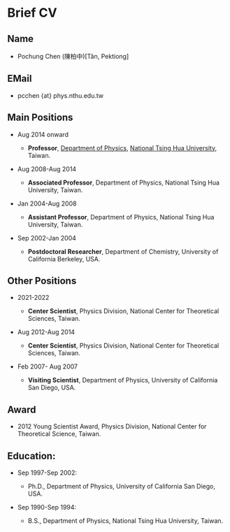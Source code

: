 # Brief CV

## Name
* Pochung Chen (陳柏中)[Tân, Pektiong]

## EMail
* pcchen {at} phys.nthu.edu.tw

## Main Positions

* Aug 2014 onward
  * **Professor**, [Department of Physics](http://www.phys.nthu.edu.tw), [National Tsing Hua University](http://www.nthu.edu.tw), Taiwan.

* Aug 2008-Aug 2014
  * **Associated Professor**, Department of Physics, National Tsing Hua University, Taiwan.

* Jan 2004-Aug 2008
  * **Assistant Professor**, Department of Physics, National Tsing Hua University, Taiwan.

* Sep 2002-Jan 2004
  * **Postdoctoral Researcher**, Department of Chemistry, University of California Berkeley, USA.

## Other Positions

* 2021-2022
  * **Center Scientist**, Physics Division, National Center for Theoretical Sciences, Taiwan.

* Aug 2012-Aug 2014
  * **Center Scientist**, Physics Division, National Center for Theoretical Sciences, Taiwan.

* Feb 2007- Aug 2007
  * **Visiting Scientist**, Department of Physics, University of California San Diego, USA.

## Award
* 2012 Young Scientist Award, Physics Division, National Center for Theoretical Science, Taiwan.

## Education:
* Sep 1997-Sep 2002:
  * Ph.D., Department of Physics, University of California San Diego, USA.

* Sep 1990-Sep 1994:
  * B.S., Department of Physics, National Tsing Hua University, Taiwan.
